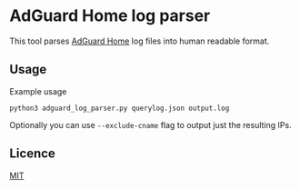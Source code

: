 # AdGuard Home log parser

This tool parses [AdGuard Home](https://github.com/AdguardTeam/AdGuardHome) log files into human readable format.

## Usage

Example usage

```
python3 adguard_log_parser.py querylog.json output.log
```

Optionally you can use `--exclude-cname` flag to output just the resulting IPs.

## Licence

[MIT](LICENCE.md)
